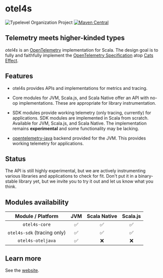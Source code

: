 # otel4s

![Typelevel Organization Project](https://img.shields.io/badge/typelevel-organization%20project-FF6169.svg)
[![Maven Central](https://maven-badges.herokuapp.com/maven-central/org.typelevel/otel4s-core_2.13/badge.svg)](https://maven-badges.herokuapp.com/maven-central/org.typelevel/otel4s-core_2.13)

## Telemetry meets higher-kinded types

_otel4s_ is an [OpenTelemetry][otel] implementation for Scala.  The
design goal is to fully and faithfully implement the [OpenTelemetry
Specification][otel spec] atop [Cats Effect][cats-effect].

## Features

* otel4s provides APIs and implementations for metrics and tracing.

* Core modules for JVM, Scala.js, and Scala Native offer an API with
  no-op implementations.  These are appropriate for library
  instrumentation.

* SDK modules provide working telemetry (only tracing, currently) for applications.
  SDK modules are implemented in Scala from scratch. Available for JVM, Scala.js, and Scala Native.
  The implementation remains **experimental** and some functionality may be lacking.

* [opentelemetry-java][opentelemetry-java] backend provided for the
  JVM.  This provides working telemetry for applications.

## Status

The API is still highly experimental, but we are actively
instrumenting various libraries and applications to check for fit.
Don't put it in a binary-stable library yet, but we invite you to try
it out and let us know what you think.

## Modules availability

|      Module / Platform      | JVM | Scala Native | Scala.js |  
|:---------------------------:|:---:|:------------:|:--------:|
|        `otel4s-core`        |  ✅  |      ✅       |    ✅     |
| `otel4s-sdk` (tracing only) |  ✅  |      ✅       |    ✅     |
|      `otel4s-oteljava`      |  ✅  |      ❌       |    ❌     | 

## Learn more

See the [website](https://typelevel.org/otel4s).

[cats-effect]: https://typelevel.org/cats-effect/
[opentelemetry-java]: https://github.com/open-telemetry/opentelemetry-java/tree/main/api/all
[otel]: https://opentelemetry.io/
[otel spec]: https://opentelemetry.io/docs/reference/specification/
